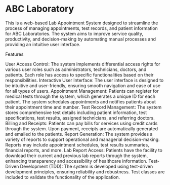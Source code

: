 # ABC Laboratory

This is a web-based Lab Appointment System designed to streamline the process of managing appointments, test records, and patient information for ABC Laboratories. The system aims to improve service quality, productivity, and decision-making by automating manual processes and providing an intuitive user interface.

Features

User Access Control: The system implements differential access rights for various user roles such as administrators, technicians, doctors, and patients. Each role has access to specific functionalities based on their responsibilities.
Interactive User Interface: The user interface is designed to be intuitive and user-friendly, ensuring smooth navigation and ease of use for all types of users.
Appointment Management: Patients can register for medical tests through the system, which generates a unique ID for each patient. The system schedules appointments and notifies patients about their appointment time and number.
Test Record Management: The system stores comprehensive test details including patient information, test specifications, test results, assigned technicians, and referring doctors.
Billing and Receipts: Patients can pay bills for services using credit cards through the system. Upon payment, receipts are automatically generated and emailed to the patients.
Report Generation: The system provides a variety of reports to support operational and managerial decision-making. Reports may include appointment schedules, test results summaries, financial reports, and more.
Lab Report Access: Patients have the facility to download their current and previous lab reports through the system, enhancing transparency and accessibility of healthcare information.
Test-Driven Development (TDD): The system is developed using test-driven development principles, ensuring reliability and robustness. Test classes are included to validate the functionality of the application.